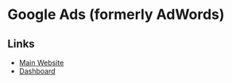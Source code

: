 # Google Ads (formerly AdWords)

## Links

- [Main Website](https://ads.google.com)
- [Dashboard](https://ads.google.com/aw/express/dashboard)

